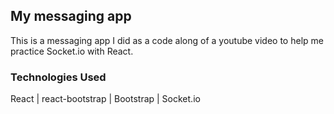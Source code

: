 ## My messaging app

This is a messaging app I did as a code along of a youtube video to help me practice Socket.io with React.

### Technologies Used

React | react-bootstrap | Bootstrap | Socket.io

